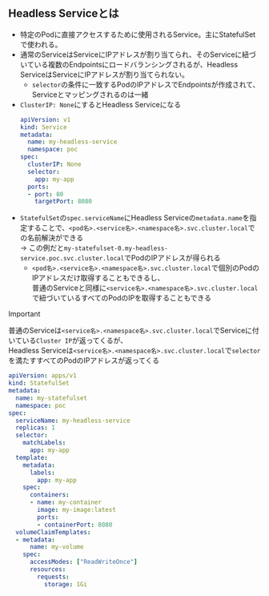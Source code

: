 ## Headless Serviceとは
- 特定のPodに直接アクセスするために使用されるService。主にStatefulSetで使われる。
- 通常のServiceはServiceにIPアドレスが割り当てられ、そのServiceに紐づいている複数のEndpointsにロードバランシングされるが、Headless ServiceはServiceにIPアドレスが割り当てられない。
  - `selector`の条件に一致するPodのIPアドレスでEndpointsが作成されて、Serviceとマッピングされるのは一緒
- `ClusterIP: None`にするとHeadless Serviceになる  
  ```yaml
  apiVersion: v1
  kind: Service
  metadata:
    name: my-headless-service
    namespace: poc
  spec:
    clusterIP: None
    selector:
      app: my-app
    ports:
    - port: 80
      targetPort: 8080
  ```
- `StatefulSet`の`spec.serviceName`にHeadless Serviceの`metadata.name`を指定することで、`<pod名>.<service名>.<namespace名>.svc.cluster.local`での名前解決ができる  
  → この例だと`my-statefulset-0.my-headless-service.poc.svc.cluster.local`でPodのIPアドレスが得られる  
  - `<pod名>.<service名>.<namespace名>.svc.cluster.local`で個別のPodのIPアドレスだけ取得することもできるし、  
    普通のServiceと同様に`<service名>.<namespace名>.svc.cluster.local`で紐づいているすべてのPodのIPを取得することもできる

> [!IMPORTANT]  
> 普通のServiceは`<service名>.<namespace名>.svc.cluster.local`でServiceに付いている`Cluster IP`が返ってくるが、  
> Headless Serviceは`<service名>.<namespace名>.svc.cluster.local`で`selector`を満たすすべてのPodのIPアドレスが返ってくる

  ```yaml
  apiVersion: apps/v1
  kind: StatefulSet
  metadata:
    name: my-statefulset
    namespace: poc
  spec:
    serviceName: my-headless-service
    replicas: 1
    selector:
      matchLabels:
        app: my-app
    template:
      metadata:
        labels:
          app: my-app
      spec:
        containers:
        - name: my-container
          image: my-image:latest
          ports:
          - containerPort: 8080
    volumeClaimTemplates:
    - metadata:
        name: my-volume
      spec:
        accessModes: ["ReadWriteOnce"]
        resources:
          requests:
            storage: 1Gi
  ```
